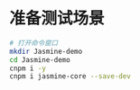 # 准备测试场景

```sh
# 打开命令窗口
mkdir Jasmine-demo 
cd Jasmine-demo
cnpm i -y
cnpm i jasmine-core --save-dev
```

